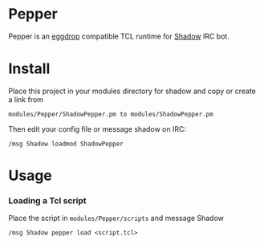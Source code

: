 # Pepper

Pepper is an [eggdrop](https://eggheads.org) compatible TCL runtime for [Shadow](https://github.com/ablakely/shadow) IRC bot.

# Install

Place this project in your modules directory for shadow and copy or create a link from

    modules/Pepper/ShadowPepper.pm to modules/ShadowPepper.pm

Then edit your config file or message shadow on IRC:

    /msg Shadow loadmod ShadowPepper

# Usage

### Loading a Tcl script

Place the script in `modules/Pepper/scripts` and message Shadow

    /msg Shadow pepper load <script.tcl>



